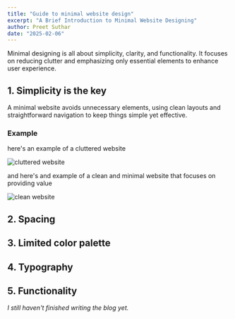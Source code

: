 ```yaml
---
title: "Guide to minimal website design"
excerpt: "A Brief Introduction to Minimal Website Designing"
author: Preet Suthar
date: "2025-02-06"
---
```


Minimal designing is all about simplicity, clarity, and functionality. It focuses on reducing clutter and emphasizing only essential elements to enhance user experience.

## 1. Simplicity is the key

A minimal website avoids unnecessary elements, using clean layouts and straightforward navigation to keep things simple yet effective.

### Example

here's an example of a cluttered website

![cluttered website](https://imgs.search.brave.com/ME_CT8JlIJ7lG7BAHRgI6FJzPEXRRUvPRtxPercejcc/rs:fit:860:0:0:0/g:ce/aHR0cHM6Ly9hc3Nl/dHMuanVzdGlubWlu/ZC5jb20vd3AtY29u/dGVudC91cGxvYWRz/LzIwMTgvMDUvdG9w/LTEwLXdvcnN0LTkw/cy13ZWJzaXRlLWRl/c2lnbnMtMi5wbmc)

and here's and example of a clean and minimal website that focuses on providing value

![clean website](https://i.imgur.com/N83b6dR.png)

## 2. Spacing

## 3. Limited color palette

## 4. Typography

## 5. Functionality

_I still haven't finished writing the blog yet._

